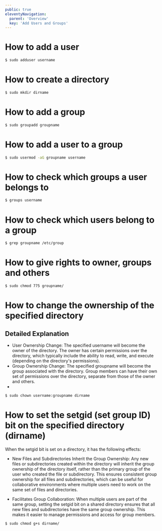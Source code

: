 ```yaml
---
public: true
eleventyNavigation:
  parent: 'Overview'
  key: 'Add Users and Groups'
---
```


# How to add a user

```bash
$ sudo adduser username
```

# How to create a directory

```bash
$ sudo mkdir dirname
```

# How to add a group

```bash
$ sudo groupadd groupname
```

# How to add a user to a group

```bash
$ sudo usermod -aG groupname username 
```

# How to check which groups a user belongs to

```bash
$ groups username 
```

# How to check which users belong to a group

```bash
$ grep groupname /etc/group
```

# How to give rights to owner, groups and others

```bash
$ sudo chmod 775 groupname/
```

# How to change the ownership of the specified directory 

## Detailed Explanation
- User Ownership Change: The specified username will become the owner of the directory. The owner has certain permissions over the directory, which typically include the ability to read, write, and execute (depending on the directory's permissions).
- Group Ownership Change: The specified groupname will become the group associated with the directory. Group members can have their own set of permissions over the directory, separate from those of the owner and others.
- 
```bash
$ sudo chown username:groupname dirname
```

# How to set the setgid (set group ID) bit on the specified directory (dirname)

When the setgid bit is set on a directory, it has the following effects:

- New Files and Subdirectories Inherit the Group Ownership:
Any new files or subdirectories created within the directory will inherit the group ownership of the directory itself, rather than the primary group of the user who created the file or subdirectory.
This ensures consistent group ownership for all files and subdirectories, which can be useful for collaborative environments where multiple users need to work on the same set of files and directories.

- Facilitates Group Collaboration:
When multiple users are part of the same group, setting the setgid bit on a shared directory ensures that all new files and subdirectories have the same group ownership. This makes it easier to manage permissions and access for group members.

```bash
$ sudo chmod g+s dirname/
```

